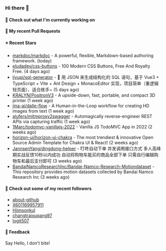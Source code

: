 ### Hi there 👋

#### 👷 Check out what I'm currently working on

#### 🔨 My recent Pull Requests


#### ⭐ Recent Stars

- [markdoc/markdoc](https://github.com/markdoc/markdoc) - A powerful, flexible, Markdown-based authoring framework. (today)
- [eludadev/css-buttons](https://github.com/eludadev/css-buttons) - 100 Modern CSS Buttons, Free And Royalty Free. (4 days ago)
- [liyupi/sql-generator](https://github.com/liyupi/sql-generator) - 🔨 用 JSON 来生成结构化的 SQL 语句，基于 Vue3 &#43; TypeScript &#43; Vite &#43; Ant Design &#43; MonacoEditor 实现，项目简单（重逻辑轻页面）、适合练手~ (5 days ago)
- [KRALYN/PositronV3](https://github.com/KRALYN/PositronV3) - A upside-down, fast, portable, and compact 3D printer (1 week ago)
- [jina-ai/dalle-flow](https://github.com/jina-ai/dalle-flow) - A Human-in-the-Loop workflow for creating HD images from text (1 week ago)
- [alufers/mitmproxy2swagger](https://github.com/alufers/mitmproxy2swagger) - Automagically reverse-engineer REST APIs via capturing traffic (1 week ago)
- [1Marc/todomvc-vanillajs-2022](https://github.com/1Marc/todomvc-vanillajs-2022) - Vanilla JS TodoMVC App in 2022 (2 weeks ago)
- [horizon-ui/horizon-ui-chakra](https://github.com/horizon-ui/horizon-ui-chakra) - The most trendiest &amp; innovative Open Source Admin Template for Chakra UI &amp; React! (2 weeks ago)
- [JannsenYang/dingdong-helper](https://github.com/JannsenYang/dingdong-helper) - 叮咚自动下单 并发调用接口方式 多人高峰期实战反馈10秒以内成功 自动将购物车能买的商品全部下单 只需自行编辑购物车和最后支付即可 (3 weeks ago)
- [BandaiNamcoResearchInc/Bandai-Namco-Research-Motiondataset](https://github.com/BandaiNamcoResearchInc/Bandai-Namco-Research-Motiondataset) - This repository provides motion datasets collected by Bandai Namco Research Inc (3 weeks ago)

#### 👯 Check out some of my recent followers

- [about-github](https://github.com/about-github)
- [X601169957911](https://github.com/X601169957911)
- [Hiimsonkul](https://github.com/Hiimsonkul)
- [changtraixuqang97](https://github.com/changtraixuqang97)
- [logit507](https://github.com/logit507)

#### 💬 Feedback

Say Hello, I don't bite!